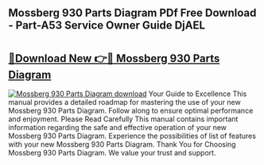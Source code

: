## Mossberg 930 Parts Diagram PDf Free Download - Part-A53 Service Owner Guide DjAEL

# <h2><a href="http://dfqhlzk.blite.top/?on=Mossberg+930+Parts+Diagram">🔗Download New 👉🔴 Mossberg 930 Parts Diagram</a></h2>

[![Mossberg 930 Parts Diagram download](https://i.imgur.com/lujVjoI.png)](http://dfqhlzk.blite.top/?on=Mossberg+930+Parts+Diagram)
Your Guide to Excellence This manual provides a detailed roadmap for mastering the use of your new Mossberg 930 Parts Diagram. Follow along to ensure optimal performance and enjoyment. Please Read Carefully This manual contains important information regarding the safe and effective operation of your new Mossberg 930 Parts Diagram. Experience the possibilities of list of features with your new Mossberg 930 Parts Diagram. Thank You for Choosing Mossberg 930 Parts Diagram. We value your trust and support.
